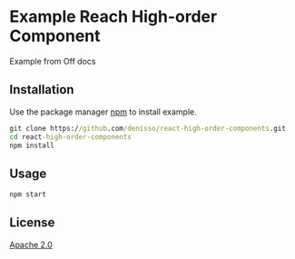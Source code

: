 # Example Reach High-order Component

Example from Off docs

## Installation

Use the package manager [npm](https://www.npmjs.com/) to install example.

```cmd
git clone https://github.com/denisso/react-high-order-components.git
cd react-high-order-components
npm install
```

## Usage

```cmd
npm start
```

## License
[Apache 2.0](https://www.apache.org/licenses/LICENSE-2.0)
